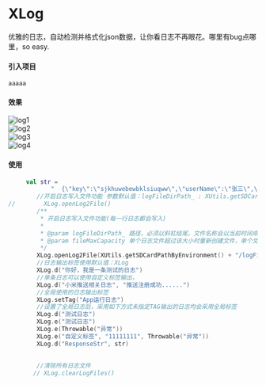 # XLog
优雅的日志，自动检测并格式化json数据，让你看日志不再眼花。哪里有bug点哪里，so easy.

#### 引入项目

```
aaaaa
```

#### 效果 

![log1](https://github.com/devzwy/XLog/blob/master/image/log1.png)  
![log2](https://github.com/devzwy/XLog/blob/master/image/log2.png)  
![log3](https://github.com/devzwy/XLog/blob/master/image/log3.png)   
![log4](https://github.com/devzwy/XLog/blob/master/image/log4.png)      


#### 使用

```kotlin
     val str =
            "  {\"key\":\"sjkhuwebewbklsiuqww\",\"userName\":\"张三\",\"list\":[{\"a\":123,\"b\":true},{\"a\":44444,\"b\":false}] }     "
        //开启日志写入文件功能 参数默认值：logFileDirPath_ : XUtils.getSDCardPathByEnvironment() + "/XLog/ fileMaxCapacity:5M
//        XLog.openLog2File()
        /**
         * 开启日志写入文件功能(每一行日志都会写入)
         *
         * @param logFileDirPath_ 路径，必须以斜杠结尾，文件名称会以当前时间命名，单个文件超过5M时会创建第二个文件,以此类推
         * @param fileMaxCapacity 单个日志文件超过该大小时重新创建文件，单个文件过大时打开会耗时 默认5M
         */
        XLog.openLog2File(XUtils.getSDCardPathByEnvironment() + "/logFileCache/", 1)
        //日志输出标签使用默认值：XLog
        XLog.d("你好，我是一条测试的日志")
        //单条日志可以使用自定义标签输出，
        XLog.d("小米推送相关日志", "推送注册成功......")
        //全局使用的日志输出标签
        XLog.setTag("App运行日志")
        //设置了全局日志后，采用如下方式未指定TAG输出的日志均会采用全局标签
        XLog.d("测试日志")
        XLog.e("测试日志")
        XLog.e(Throwable("异常"))
        XLog.e("自定义标签", "11111111", Throwable("异常"))
        XLog.d("ResponseStr", str)
        
        
        //清除所有日志文件
       // XLog.clearLogFiles()

```

